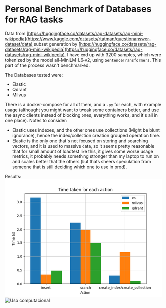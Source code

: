 # Personal Benchmark of Databases for RAG tasks
Data from [https://huggingface.co/datasets/rag-datasets/rag-mini-wikipedia](https://www.kaggle.com/datasets/rtatman/questionanswer-dataset/data) subset generation by [https://huggingface.co/datasets/rag-datasets/rag-mini-wikipedia](https://huggingface.co/datasets/rag-datasets/rag-mini-wikipedia).
I have end up with 3200 samples, which were tokenized by the model all-MiniLM-L6-v2, using `SentenceTransformers`. This part of the process wasn't benchmarked.

The Databases tested were:
- Elastic
- Qdrant
- Milvus

There is a docker-compose for all of them, and a `.py` for each, with example usage (althought you might want to tweak some containers better, and use the async clients instead of blocking ones, everything works, and it's all in one place).
Notes to consider:
- Elastic uses indexes, and the other ones use collections (Might be blunt ignorance), hence the index/collection creation grouped operation time.
- Elastic is the only one that's not focused on storing and searching vectors, and it is used to massive data, so it seems pretty reasonable that for small amount of loadtest like this, it gives some worse usage metrics, it probably needs something stronger than my laptop to run on and scales better that the others (but thats sheers speculation from someone that is still deciding which one to use in prod).

Results:
![Tempos](times.png)
![Uso computacional](usage.png)
